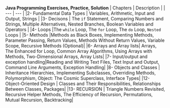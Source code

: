**Java Programming Exercises, Practice, Solution**
| Chapters | Description |
| --- | --- |
|2- Fundamental Data Types | Variables, Arithmetic, Input and Output, Strings |
|3- Decisons | The `if` Statement, Comparing Numbers and Strings, Multiple Alternatives, Nested Branches, Boolean Variables and Operators |
|4- Loops |The `while` Loop, The `for` Loop, The `do` Loop, `Nested` Loops  |
|5- Methods |Methods as Black Boxes, Implementing Methods, Parameter Passing, Return Values, Methods Without Return Values, Variable Scope, Recursive Methods (Optional)|
|6- Arrays and Array lists| Arrays, The Enhanced for Loop, Common Array Algorithms, Using Arrays with Methods, Two-Dimensional Arrays, Array Lists|
|7- Input/output and exception handling|Reading and Writing Text Files, Text Input and Output, Command Line Arguments, Exception Handling|
|8- Objects and Classes  | Inheritance Hierarchies, Implementing Subclasses, Overriding Methods, Polymorphism, Object: The Cosmic Superclass, Interface Types|
|12- Object-Oriented Design  | Classes and Their Responsibilities, Relationships Between Classes, Packages| 
|13- RECURSION | Triangle Numbers Revisited, Recursive Helper Methods, The Efficiency of Recursion, Permutations, Mutual Recursion, Backtracking|



